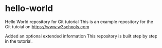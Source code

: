 # hello-world
Hello World repository for Git tutorial
This is an example repository for the Git tutoial on https://www.w3schools.com

Added an optional extended information
This repository is built step by step in the tutorial.
